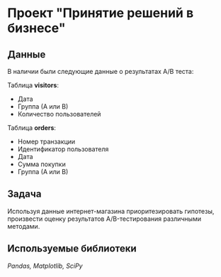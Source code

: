 # Проект "Принятие решений в бизнесе"

## Данные

В наличии были следующие данные о результатах А/В теста:

Таблица **visitors**:

- Дата 
- Группа (А или В)
- Количество пользователей

Таблица **orders**:

- Номер транзакции 
- Идентификатор пользователя
- Дата
- Сумма покупки
- Группа (А или В)

## Задача

Используя данные интернет-магазина приоритезировать гипотезы, произвести оценку результатов A/B-тестирования различными методами.

## Используемые библиотеки
*Pandas, Matplotlib, SciPy*
